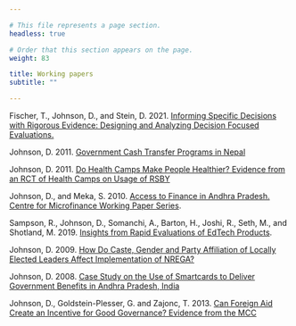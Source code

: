 ```yaml
---

# This file represents a page section.
headless: true

# Order that this section appears on the page.
weight: 83

title: Working papers
subtitle: ""

---
```


Fischer, T., Johnson, D., and Stein, D. 2021. [Informing Specific Decisions with Rigorous Evidence: Designing and Analyzing Decision Focused Evaluations.](https://www.idinsight.org/publication/informing-specific-decisions-with-data-and-evidence/) 

Johnson, D. 2011. [Government Cash Transfer Programs in Nepal](https://papers.ssrn.com/sol3/papers.cfm?abstract_id=2999233)

Johnson, D. 2011. [Do Health Camps Make People Healthier? Evidence from an RCT of Health Camps on Usage of RSBY](https://papers.ssrn.com/sol3/papers.cfm?abstract_id=1873269)

Johnson, D., and Meka, S. 2010. [Access to Finance in Andhra Pradesh. Centre for Microfinance Working Paper Series](http://papers.ssrn.com/sol3/papers.cfm?abstract_id=1874597). 

Sampson, R., Johnson, D., Somanchi, A., Barton, H., Joshi, R., Seth, M., and Shotland, M. 2019. [Insights from Rapid Evaluations of EdTech Products](https://centralsquarefoundation.org/wp-content/uploads/EdTech%20Lab%20Report_November%202019.pdf).

Johnson, D. 2009. [How Do Caste, Gender and Party Affiliation of Locally Elected Leaders Affect Implementation of NREGA?](http://ifmrlead.org/files/33_Johnson_NREGA_Local%20Leaders.pdf)

Johnson, D. 2008. [Case Study on the Use of Smartcards to Deliver Government Benefits in Andhra Pradesh, India](http://www.ifmrlead.org/files/OWC/Johnson%20_%20SmartCard.pdf)

Johnson, D., Goldstein-Plesser, G. and Zajonc, T. 2013. [Can Foreign Aid Create an Incentive for Good Governance? Evidence from the MCC](https://oig.usaid.gov/sites/default/files/audit-reports/m-000-14-005-s.pdf)  
